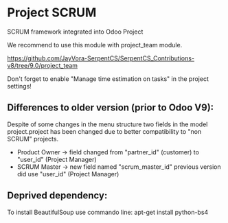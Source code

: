 # Project SCRUM

SCRUM framework integrated into Odoo Project

We recommend to use this module with project_team module.

https://github.com/JayVora-SerpentCS/SerpentCS_Contributions-v8/tree/9.0/project_team

Don't forget to enable "Manage time estimation on tasks" in the project settings!

## Differences to older version (prior to Odoo V9):
Despite of some changes in the menu structure two fields in the model project.project has been changed due to better compatibility to "non SCRUM" projects.    
- Product Owner -> field changed from "partner_id" (customer) to "user_id" (Project Manager)
- SCRUM Master -> new field named "scrum_master_id" previous version did use "user_id" (Project Manager)

## Deprived dependency:
To install BeautifulSoup use commando line: apt-get install python-bs4


